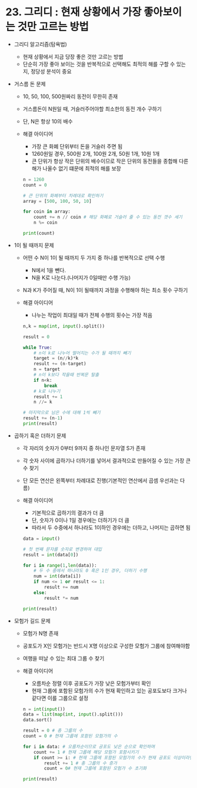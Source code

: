 # 23. 그리디 : 현재 상황에서 가장 좋아보이는 것만 고르는 방법

- 그리디 알고리즘(탐욕법)
    - 현재 상황에서 지금 당장 좋은 것만 고르는 방법
    - 단순히 가장 좋아 보이는 것을 반복적으로 선택해도 최적의 해를 구할 수 있는지, 정당성 분석이 중요
    
- 거스름 돈 문제
    - 10, 50, 100, 500원짜리 동전이 무한히 존재
    - 거스름돈이 N원일 때, 거슬러주어야할 최소한의 동전 개수 구하기
    - 단, N은 항상 10의 배수
    - 해결 아이디어
        - 가장 큰 화폐 단위부터 돈을 거슬러 주면 됨
        - 1260원일 경우, 500원 2개, 100원 2개, 50원 1개, 10원 1개
        - 큰 단위가 항상 작은 단위의 배수이므로 작은 단위의 동전들을 종합해 다른 해가 나올수 없기 떄문에 최적의 해를 보장
        
        ```python
        n = 1260
        count = 0
        
        # 큰 단위의 화폐부터 차례대로 확인하기
        array = [500, 100, 50, 10]
        
        for coin in array:
        	count += n // coin # 해당 화폐로 거슬러 줄 수 있는 동전 갯수 세기
        	n %= coin
        
        print(count)
        ```
        
- 1이 될 때까지 문제
    - 어떤 수 N이 1이 될 때까지 두 가지 중 하나를 반복적으로 선택 수행
        - N에서 1을 뺀다.
        - N을 K로 나눈다.(나머지가 0일때만 수행 가능)
    - N과 K가 주어질 때, N이 1이 될때까지 과정을 수행해야 하는 최소 횟수 구하기
    - 해결 아이디어
        - 나누는 작업이 최대일 때가 전체 수행의 횟수는 가장 적음
        
        ```python
        n,k = map(int, input().split())
        
        result = 0
        
        while True:
        	# n이 k로 나누어 떨어지는 수가 될 때까지 빼기
        	target = (n//k)*k
        	result += (n-target)
        	n = target
        	# n이 k보다 작을때 반복문 탈출
        	if n<k:
        		break
        	# k로 나누기
        	result += 1
        	n //= k
        
        # 마지막으로 남은 수에 대해 1씩 빼기
        result += (n-1)
        print(result)
        ```
        
- 곱하기 혹은 더하기 문제
    - 각 자리의 숫자가 0부터 9까지 중 하나인 문자열 S가 존재
    - 각 숫자 사이에 곱하기나 더하기를 넣어서 결과적으로 만들어질 수 있는 가장 큰 수 찾기
    - 단 모든 연산은 왼쪽부터 차례대로 진행(기본적인 연산에서 곱셈 우선과는 다름)
    - 해결 아이디어
        - 기본적으로 곱하기의 결과가 더 큼
        - 단, 숫자가 0이나 1일 경우에는 더하기가 더 큼
        - 따라서 두 수중에서 하나라도 1이하인 경우에는 더하고, 나머지는 곱하면 됨
        
        ```python
        data = input()
        
        # 첫 번째 문자를 숫자로 변경하여 대입
        result = int(data[0])
        
        for i in range(1,len(data)):
        	# 두 수 중에서 하나라도 0 혹은 1인 경우, 더하기 수행
        	num = int(data[i])
        	if num <= 1 or result <= 1:
        		result += num
        	else:
        		result *= num
        
        print(result)
        ```
        
- 모험가 길드 문제
    - 모험가 N명 존재
    - 공포도가 X인 모험가는 반드시 X명 이상으로 구성한 모험가 그룹에 참여해야함
    - 여행을 떠날 수 있는 최대 그룹 수 찾기
    - 해결 아이디어
        - 오름차순 정렬 이후 공포도가 가장 낮은 모험가부터 확인
        - 현재 그룹에 포함된 모험가의 수가 현재 확인하고 있는 공포도보다 크거나 같다면 이를 그룹으로 설정
        
        ```python
        n = int(input())
        data = list(map(int, input().split()))
        data.sort()
        
        result = 0 # 총 그룹의 수
        count = 0 # 현재 그룹에 포함된 모험가의 수
        
        for i in data: # 오름차순이므로 공포도 낮은 순으로 확인하며
        	count += 1 # 현재 그룹에 해당 모험가 포함시키기
        	if count >= i: # 현재 그룹에 포함된 모험가의 수가 현재 공포도 이상이라면, 그룹 생성
        		result += 1 # 총 그룹의 수 증가
        		count = 0# 현재 그룹에 포함된 모험가 수 초기화
        
        print(result)
        ```